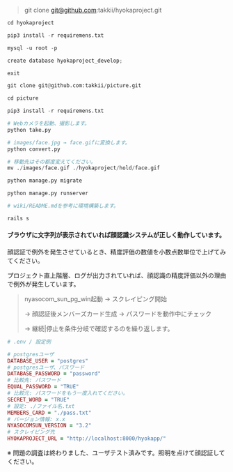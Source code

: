 > git clone git@github.com:takkii/hyokaproject.git

```python
cd hyokaproject

pip3 install -r requiremens.txt

mysql -u root -p

create database hyokaproject_develop;

exit

git clone git@github.com:takkii/picture.git

cd picture

pip3 install -r requiremens.txt

# Webカメラを起動、撮影します。
python take.py

# images/face.jpg → face.gifに変換します。
python convert.py

# 移動先はその都度変えてください。
mv ./images/face.gif ./hyokaproject/hold/face.gif

python manage.py migrate

python manage.py runserver

# wiki/README.mdを参考に環境構築します。

rails s
```

#### ブラウザに文字列が表示されていれば顔認識システムが正しく動作しています。

顔認証で例外を発生させているとき、精度評価の数値を小数点数単位で上げてみてください。

プロジェクト直上階層、ログが出力されていれば、顔認識の精度評価以外の理由で例外が発生しています。

> nyasocom_sun_pg_win起動 → スクレイピング開始
>
> → 顔認証後メンバーズカード生成 → パスワードを動作中にチェック
>
> → 継続|停止を条件分岐で確認するのを繰り返します。

```ruby
# .env / 設定例

# postgresユーザ
DATABASE_USER = "postgres"
# postgresユーザ、パスワード
DATABASE_PASSWORD = "password"
# 比較先: パスワード
EQUAL_PASSWORD = "TRUE"
# 比較元: パスワードをもう一度入れてください。
SECRET_WORD = "TRUE"
# 設定: ./ファイル名.txt
MEMBERS_CARD = "./pass.txt"
# バージョン情報: x.x
NYASOCOMSUN_VERSION = "3.2"
# スクレイピング先
HYOKAPROJECT_URL = "http://localhost:8000/hyokapp/"
```

※ 問題の調査は終わりました、ユーザテスト済みです。照明を点けて顔認証してください。
